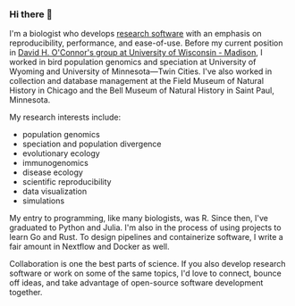 ### Hi there 👋

I'm a biologist who develops [research software](https://us-rse.org/about/what-is-an-rse/) with an emphasis on reproducibility, performance, and ease-of-use. Before my current position in [David H. O'Connor's group at University of Wisconsin - Madison](https://dho.pathology.wisc.edu/), I worked in bird population genomics and speciation at University of Wyoming and University of Minnesota—Twin Cities. I've also worked in collection and database management at the Field Museum of Natural History in Chicago and the Bell Museum of Natural History in Saint Paul, Minnesota.

My research interests include:
 - population genomics
 - speciation and population divergence
 - evolutionary ecology
 - immunogenomics
 - disease ecology
 - scientific reproducibility
 - data visualization
 - simulations

My entry to programming, like many biologists, was R. Since then, I've graduated to Python and Julia. I'm also in the process of using projects to learn Go and Rust. To design pipelines and containerize software, I write a fair amount in Nextflow and Docker as well.

Collaboration is one the best parts of science. If you also develop research software or work on some of the same topics, I'd love to connect, bounce off ideas, and take advantage of open-source software development together.

<!--
**nrminor/nrminor** is a ✨ _special_ ✨ repository because its `README.md` (this file) appears on your GitHub profile.

Here are some ideas to get you started:

- 🔭 I’m currently working on ...
- 🌱 I’m currently learning ...
- 👯 I’m looking to collaborate on ...
- 🤔 I’m looking for help with ...
- 💬 Ask me about ...
- 📫 How to reach me: ...
- 😄 Pronouns: ...
- ⚡ Fun fact: ...
-->
